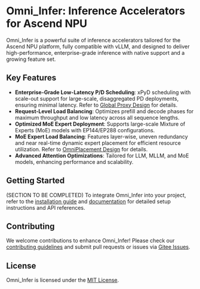 # Omni_Infer: Inference Accelerators for Ascend NPU

Omni_Infer is a powerful suite of inference accelerators tailored for the Ascend NPU platform, fully compatible with vLLM, and designed to deliver high-performance, enterprise-grade inference with native support and a growing feature set.

## Key Features

- **Enterprise-Grade Low-Latency P/D Scheduling**: xPyD scheduling with scale-out support for large-scale, disaggregated PD deployments, ensuring minimal latency. Refer to [Global Proxy Design](omni/accelerators/sched/global_proxy/README.md) for details.
- **Request-Level Load Balancing**: Optimizes prefill and decode phases for maximum throughput and low latency across all sequence lengths.
- **Optimized MoE Expert Deployment**: Supports large-scale Mixture of Experts (MoE) models with EP144/EP288 configurations.
- **MoE Expert Load Balancing**: Features layer-wise, uneven redundancy and near real-time dynamic expert placement for efficient resource utilization. Refer to [OmniPlacement Design](omni/accelerators/placement/README.md) for details.
- **Advanced Attention Optimizations**: Tailored for LLM, MLLM, and MoE models, enhancing performance and scalability.

## Getting Started

(SECTION TO BE COMPLETED)
To integrate Omni_Infer into your project, refer to the [installation guide](link-to-installation-guide) and [documentation](link-to-docs) for detailed setup instructions and API references.

## Contributing
We welcome contributions to enhance Omni_Infer! Please check our [contributing guidelines](./CONTRIBUTION.md) and submit pull requests or issues via [Gitee Issues](https://gitee.com/omniai/omniinfer/issues/new?issue%5Bassignee_id%5D=0&issue%5Bmilestone_id%5D=0).

## License

Omni_Infer is licensed under the [MIT License](LICENSE).
